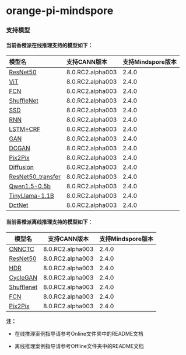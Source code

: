 # orange-pi-mindspore
### 支持模型
#### 当前香橙派在线推理支持的模型如下：
| 模型名 | 支持CANN版本 | 支持Mindspore版本 |
| :----- |:----- |:----- |
| [ResNet50](https://github.com/mindspore-courses/orange-pi-mindspore/tree/master/Online/02-ResNet50) | 8.0.RC2.alpha003  | 2.4.0|
|[ViT](https://github.com/mindspore-courses/orange-pi-mindspore/tree/master/Online/03-ViT)| 8.0.RC2.alpha003  | 2.4.0|
|[FCN](https://github.com/mindspore-courses/orange-pi-mindspore/tree/master/Online/04-FCN)| 8.0.RC2.alpha003  | 2.4.0|
|[ShuffleNet](https://github.com/mindspore-courses/orange-pi-mindspore/tree/master/Online/05-ShuffleNet)| 8.0.RC2.alpha003  | 2.4.0|
|[SSD](https://github.com/mindspore-courses/orange-pi-mindspore/tree/master/Online/06-SSD)|8.0.RC2.alpha003  | 2.4.0|
|[RNN](https://github.com/mindspore-courses/orange-pi-mindspore/tree/master/Online/07-RNN)|8.0.RC2.alpha003  | 2.4.0|
|[LSTM+CRF](https://github.com/mindspore-courses/orange-pi-mindspore/tree/master/Online/08-LSTM%2BCRF)|8.0.RC2.alpha003  | 2.4.0|
|[GAN](https://github.com/mindspore-courses/orange-pi-mindspore/tree/master/Online/09-GAN)|8.0.RC2.alpha003  | 2.4.0|
|[DCGAN](https://github.com/mindspore-courses/orange-pi-mindspore/tree/master/Online/10-DCGAN)|8.0.RC2.alpha003  | 2.4.0|
|[Pix2Pix](https://github.com/mindspore-courses/orange-pi-mindspore/tree/master/Online/11-Pix2Pix)|8.0.RC2.alpha003  | 2.4.0|
|[Diffusion](https://github.com/mindspore-courses/orange-pi-mindspore/tree/master/Online/12-Diffusion)|8.0.RC2.alpha003  | 2.4.0|
|[ResNet50_transfer](https://github.com/mindspore-courses/orange-pi-mindspore/tree/master/Online/13-ResNet50_transfer)|8.0.RC2.alpha003  | 2.4.0|
|[Qwen1.5-0.5b](https://github.com/mindspore-courses/orange-pi-mindspore/tree/master/Online/14-qwen1.5-0.5b)|8.0.RC2.alpha003  | 2.4.0|
|[TinyLlama-1.1B](https://github.com/mindspore-courses/orange-pi-mindspore/tree/master/Online/15-tinyllama)|8.0.RC2.alpha003  | 2.4.0|
|[DctNet](https://github.com/mindspore-courses/orange-pi-mindspore/tree/master/Online/16-DctNet)  |8.0.RC2.alpha003  | 2.4.0|


#### 当前香橙派离线推理支持的模型如下：
| 模型名 | 支持CANN版本 | 支持Mindspore版本 |
|  ----  | ---- | ---- |
| [CNNCTC](https://github.com/mindspore-courses/orange-pi-mindspore/tree/master/Offline/01-CNNCTC) | 8.0.RC2.alpha003  | 2.4.0|
|[ResNet50](https://github.com/mindspore-courses/orange-pi-mindspore/tree/master/Offline/02-ResNet50)| 8.0.RC2.alpha003  | 2.4.0|
|[HDR](https://github.com/mindspore-courses/orange-pi-mindspore/tree/master/Offline/03-HDR)| 8.0.RC2.alpha003  | 2.4.0|
|[CycleGAN](https://github.com/mindspore-courses/orange-pi-mindspore/tree/master/Offline/04-CycleGAN)| 8.0.RC2.alpha003  | 2.4.0|
|[Shufflenet](https://github.com/mindspore-courses/orange-pi-mindspore/tree/master/Offline/05-Shufflenet)|8.0.RC2.alpha003  | 2.4.0|
|[FCN](https://github.com/mindspore-courses/orange-pi-mindspore/tree/master/Offline/06-FCN)|8.0.RC2.alpha003  | 2.4.0|
|[Pix2Pix](https://github.com/mindspore-courses/orange-pi-mindspore/tree/master/Offline/07-Pix2Pix)|8.0.RC2.alpha003  | 2.4.0|


**注：**

- 在线推理案例指导请参考Online文件夹中的README文档

- 离线推理案例指导请参考Offline文件夹中的README文档
